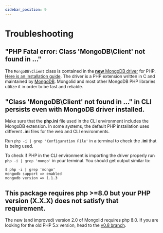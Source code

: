 ```yaml
---
sidebar_position: 9
---
```


# Troubleshooting

## "PHP Fatal error: Class 'MongoDB\Client' not found in ..."

The `MongoDB\Client` class is contained in the [**new** MongoDB driver](http://pecl.php.net/package/mongodb) for PHP. 
[Here is an installation guide](http://www.php.net/manual/en/mongodb.installation.php). The driver is a PHP extension 
written in C and maintained by [MongoDB](https://mongodb.com). Mongolid and most other MongoDB PHP libraries utilize it 
in order to be fast and reliable.

## "Class 'MongoDB\Client' not found in ..." in CLI persists even with MongoDB driver installed.

Make sure that the **php.ini** file used in the CLI environment includes the MongoDB extension. In some systems, the 
default PHP installation uses different **.ini** files for the web and CLI environments.

Run `php -i | grep 'Configuration File'` in a terminal to check the **.ini** that is being used.

To check if PHP in the CLI environment is importing the driver properly run `php -i | grep 'mongo'` in your terminal. 
You should get output similar to:

```shell
$ php -i | grep 'mongo'
mongodb support => enabled
mongodb version => 1.1.3
```

## This package requires php >=8.0 but your PHP version (X.X.X) does not satisfy that requirement.

The new (and improved) version 2.0 of Mongolid requires php 8.0. If you are looking for the old PHP 5.x version, head to 
the [v0.8 branch](https://github.com/leroy-merlin-br/mongolid/tree/v0.8-dev).
